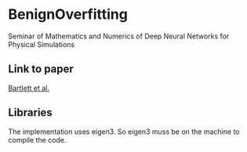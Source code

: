 # BenignOverfitting
Seminar of Mathematics and Numerics of Deep Neural Networks for Physical Simulations

## Link to paper
[Bartlett et al.](https://www.pnas.org/content/early/2020/04/22/1907378117)

## Libraries
The implementation uses eigen3. So eigen3 muss be on the machine to compile the code.

